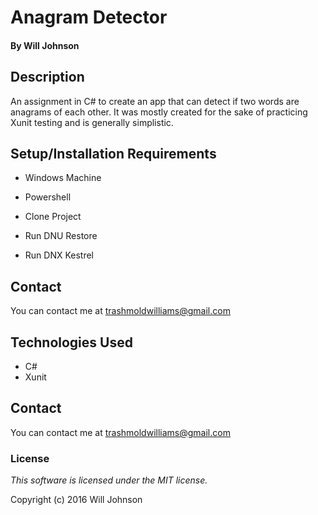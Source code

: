 # Anagram Detector

#### By Will Johnson

## Description

An assignment in C# to create an app that can detect if two words are anagrams of each other. It was mostly created for the sake of practicing Xunit testing and is generally simplistic.

## Setup/Installation Requirements

* Windows Machine
* Powershell

* Clone Project
* Run DNU Restore
* Run DNX Kestrel

## Contact
You can contact me at trashmoldwilliams@gmail.com

## Technologies Used

* C#
* Xunit

## Contact
You can contact me at trashmoldwilliams@gmail.com

### License

*This software is licensed under the MIT license.*

Copyright (c) 2016 Will Johnson
